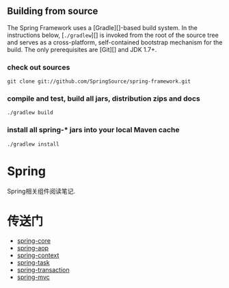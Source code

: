 
## Building from source
The Spring Framework uses a [Gradle][]-based build system. In the instructions
below, [`./gradlew`][] is invoked from the root of the source tree and serves as
a cross-platform, self-contained bootstrap mechanism for the build. The only
prerequisites are [Git][] and JDK 1.7+.

### check out sources
`git clone git://github.com/SpringSource/spring-framework.git`

### compile and test, build all jars, distribution zips and docs
`./gradlew build`

### install all spring-\* jars into your local Maven cache
`./gradlew install`

# Spring

Spring相关组件阅读笔记.

# 传送门

- [spring-core](https://github.com/nicky-chen/spring-framework-3.2.x/blob/master/note/Spring.md)
- [spring-aop](https://github.com/nicky-chen/spring-framework-3.2.x/blob/master/note/spring-aop.md)
- [spring-context](https://github.com/nicky-chen/spring-framework-3.2.x/blob/master/note/spring-context.md)
- [spring-task](https://github.com/nicky-chen/spring-framework-3.2.x/blob/master/note/spring-task.md)
- [spring-transaction](https://github.com/nicky-chen/spring-framework-3.2.x/blob/master/note/spring-transaction.md)
- [spring-mvc](https://github.com/nicky-chen/spring-framework-3.2.x/blob/master/note/spring-mvc.md)
